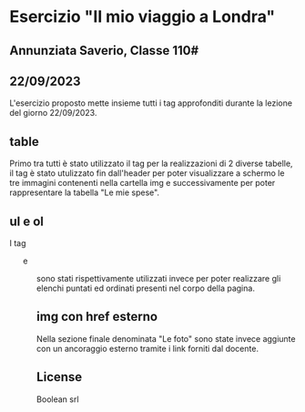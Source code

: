 # Esercizio "Il mio viaggio a Londra" 
## Annunziata Saverio, Classe 110# 
## 22/09/2023

L'esercizio proposto mette insieme tutti i tag approfonditi durante la lezione del giorno 22/09/2023.

## table
Primo tra tutti è stato utilizzato il tag <table> per la realizzazioni di 2 diverse tabelle, il tag è stato utulizzato fin dall'header per poter visualizzare a schermo le tre immagini contenenti nella cartella img e successivamente per poter rappresentare la tabella "Le mie spese".

## ul e ol
I tag <ul> e <ol> sono stati rispettivamente utilizzati invece per poter realizzare gli elenchi puntati ed ordinati presenti nel corpo della pagina. 

## img con href esterno
Nella sezione finale denominata "Le foto" sono state invece aggiunte con un ancoraggio esterno tramite i link forniti dal docente.

## License

Boolean srl




